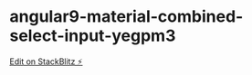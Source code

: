 # angular9-material-combined-select-input-yegpm3

[Edit on StackBlitz ⚡️](https://stackblitz.com/edit/angular9-material-combined-select-input-yegpm3)